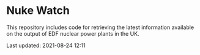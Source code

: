 # Nuke Watch

This repository includes code for retrieving the latest information available on the output of EDF nuclear power plants in the UK.

Last updated: 2021-08-24 12:11
